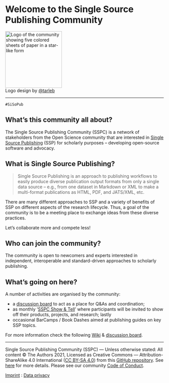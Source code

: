 # Welcome to the Single Source Publishing Community

<figure style="margin: 0">
<img src="https://raw.githubusercontent.com/singlesourcepub/community/main/ssp-community-logo.png" alt="Logo of the community showing five colored sheets of paper in a star-like form" style="width: 180px">
<figcaption>
Logo design by <a href="https://github.com/tarleb/">@tarleb</a>
</figcaption>
</figure>

------------------------------------------------------------------------

`#SiSoPub`

## What’s this community all about?

The Single Source Publishing Community (SSPC) is a network of
stakeholders from the Open Science community that are interested in
[Single Source Publishing][] (SSP) for scholarly purposes – developing
open-source software and advocacy.

## What is Single Source Publishing?

> Single Source Publishing is an approach to publishing workflows to
> easily produce diverse publication output formats from only a single
> data source – e.g., from one dataset in Markdown or XML to make a
> multi-format publications as HTML, PDF, and JATS/XML, etc.

There are many different approaches to SSP and a variety of benefits of
SSP on different aspects of the research lifecycle. Thus, a goal of the
community is to be a meeting place to exchange ideas from these diverse
practices.

Let’s collaborate more and compete less!

## Who can join the community?

The community is open to newcomers and experts interested in
independent, interoperable and standard-driven approaches to scholarly
publishing.

## What’s going on here?

A number of activities are organised by the community:

- a [discussion board][] to act as a place for Q&As and coordination;
- as monthly ‘[SSPC Show & Tell][]’ where participants will be invited
  to show off their products, projects, and research; lastly
- occasional BarCamps / Book Dashes aimed at publishing guides on key
  SSP topics.

For more information check the following [Wiki][] & [discussion
board][].

------------------------------------------------------------------------

Single Source Publishing Community (SSPC) — Unless otherwise stated: All
content © The Authors 2021, Licensed as Creative Commons —
Attribution-ShareAlike 4.0 International ([CC BY-SA 4.0][]) from this
[GitHub repository][]. See [here][] for more details. Please see our
community [Code of Conduct][].

[Imprint][] : [Data privacy][]

  [Single Source Publishing]: https://en.wikipedia.org/wiki/Single-source_publishing
  [discussion board]: https://github.com/singlesourcepub/community/discussions
  [SSPC Show & Tell]: https://github.com/singlesourcepub/community/wiki/SSPC-Show-&-Tell
  [Wiki]: https://github.com/singlesourcepub/community/wiki
  [CC BY-SA 4.0]: https://creativecommons.org/licenses/by-sa/4.0/deed.ast
  [GitHub repository]: https://github.com/singlesourcepub/community
  [here]: https://github.com/singlesourcepub/community/wiki/Terms-and-Conditions
  [Code of Conduct]: Code-of-Conduct
  [Imprint]: docs/imprint.md
  [Data privacy]: https://docs.github.com/en/github/site-policy/github-privacy-statement
